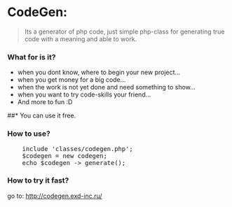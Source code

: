 # CodeGen:
> Its a generator of php code, just simple php-class for generating true code with a meaning and able to work.

### What for is it?
- when you dont know, where to begin your new project...
- when you get money for a big code...
- when the work is not yet done and need something to show...
- when you want to try code-skills your friend...
- And more to fun :D

##* You can use it free.


### How to use?
<pre>
	include 'classes/codegen.php';
	$codegen = new codegen;
	echo $codegen -> generate();
</pre>

### How to try it fast?
go to: http://codegen.exd-inc.ru/